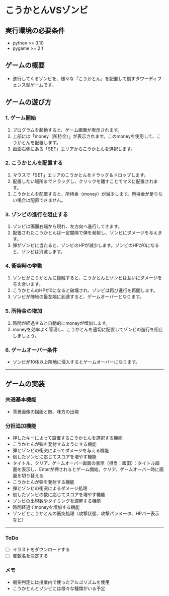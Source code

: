# こうかとんVSゾンビ

## 実行環境の必要条件
* python >= 3.10
* pygame >= 2.1

## ゲームの概要
* 進行してくるゾンビを、様々な「こうかとん」を配置して倒すタワーディフェンス型ゲームです。
## ゲームの遊び方

### 1. ゲーム開始
1. プログラムを起動すると、ゲーム画面が表示されます。
2. 上部には「money（所持金）」が表示されます。このmoneyを使用して、こうかとんを配置します。
3. 画面右側にある「SET」エリアからこうかとんを選択します。

### 2. こうかとんを配置する
1. マウスで「SET」エリアのこうかとんをドラッグ＆ドロップします。
2. 配置したい場所までドラッグし、クリックを離すことでマスに配置されます。
3. こうかとんを配置すると、所持金（money）が減少します。所持金が足りない場合は配置できません。

### 3. ゾンビの進行を阻止する
1. ゾンビは画面右端から現れ、左方向へ進行してきます。
2. 配置されたこうかとんは一定間隔で弾を発射し、ゾンビにダメージを与えます。
3. 弾がゾンビに当たると、ゾンビのHPが減少します。ゾンビのHPが0になると、ゾンビは消滅します。

### 4. 衝突時の挙動
1. ゾンビがこうかとんに接触すると、こうかとんとゾンビは互いにダメージを与え合います。
2. こうかとんのHPが0になると破壊され、ゾンビは再び進行を再開します。
3. ゾンビが陣地の最左端に到達すると、ゲームオーバーとなります。

### 5. 所持金の増加
1. 時間が経過すると自動的にmoneyが増加します。
2. moneyを効率よく管理し、こうかとんを適切に配置してゾンビの進行を阻止しましょう。

### 6. ゲームオーバー条件
* ゾンビが10体以上陣地に侵入するとゲームオーバーになります。

---

## ゲームの実装

### 共通基本機能
* 背景画像の描画と敵、味方の出現

### 分担追加機能
* 押したキーによって設置するこうかとんを選択する機能
* こうかとんが弾を発射するようにする機能
* 弾とゾンビの衝突によってダメージを与える機能
* 倒したゾンビに応じてスコアを増やす機能
* タイトル、クリア、ゲームオーバー画面の表示（担当：飯田）：タイトル画面を表示し、Enterが押されるとゲーム開始。クリア、ゲームオーバー時に画面を切り替える
* こうかとんが弾を発射する機能
* 弾とゾンビの衝突によるダメージ処理
* 倒したゾンビの数に応じてスコアを増やす機能
* ゾンビの出現数やタイミングを調整する機能
* 時間経過でmoneyを増加する機能
* ゾンビとこうかとんの衝突処理（攻撃状態、攻撃パラメータ、HPバー表示など）

---

### ToDo
- [ ] イラストをダウンロードする
- [ ] 変数名を決定する

### メモ
* 衝突判定には授業内で使ったアルゴリズムを使用
* こうかとんとゾンビには様々な種類がいる予定

